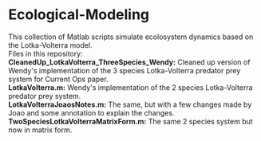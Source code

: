# Ecological-Modeling
This collection of Matlab scripts simulate ecolosystem dynamics based on the Lotka-Volterra model.<br>
Files in this repository:<br>
<b>CleanedUp_LotkaVolterra_ThreeSpecies_Wendy:</b> Cleaned up version of Wendy's implementation of the 3 species Lotka-Volterra predator prey system for Current Ops paper.<br>
<b>LotkaVolterra.m:</b> Wendy's implementation of the 2 species Lotka-Volterra predator prey system.<br>
<b>LotkaVolterraJoaosNotes.m:</b> The same, but with a few changes made by Joao and some annotation to explain the changes.<br>
<b>TwoSpeciesLotkaVolterraMatrixForm.m:</b> The same 2 species system but now in matrix form.<br>
